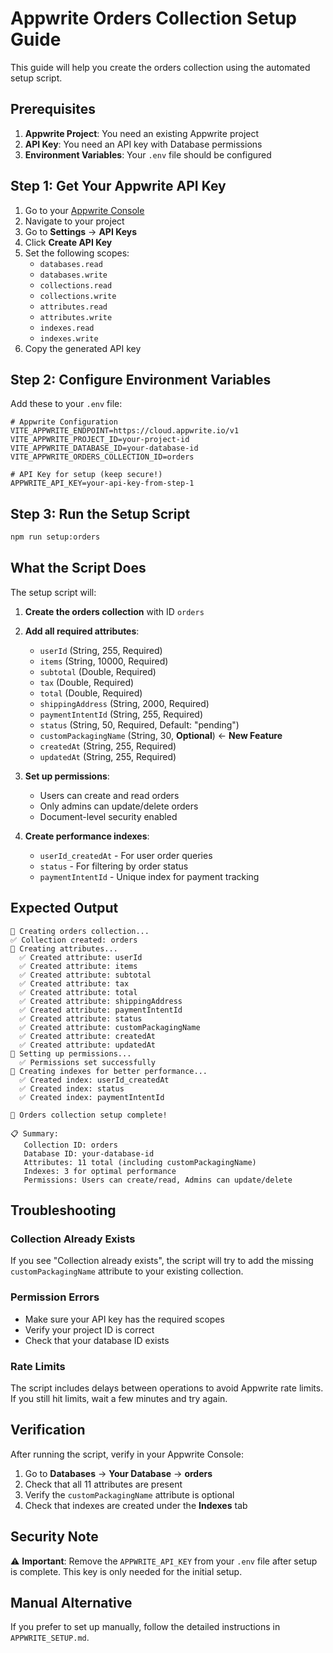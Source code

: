 # Appwrite Orders Collection Setup Guide

This guide will help you create the orders collection using the automated setup script.

## Prerequisites

1. **Appwrite Project**: You need an existing Appwrite project
2. **API Key**: You need an API key with Database permissions
3. **Environment Variables**: Your `.env` file should be configured

## Step 1: Get Your Appwrite API Key

1. Go to your [Appwrite Console](https://cloud.appwrite.io)
2. Navigate to your project
3. Go to **Settings** → **API Keys**
4. Click **Create API Key**
5. Set the following scopes:
   - `databases.read`
   - `databases.write`
   - `collections.read`
   - `collections.write`
   - `attributes.read`
   - `attributes.write`
   - `indexes.read`
   - `indexes.write`
6. Copy the generated API key

## Step 2: Configure Environment Variables

Add these to your `.env` file:

```env
# Appwrite Configuration
VITE_APPWRITE_ENDPOINT=https://cloud.appwrite.io/v1
VITE_APPWRITE_PROJECT_ID=your-project-id
VITE_APPWRITE_DATABASE_ID=your-database-id
VITE_APPWRITE_ORDERS_COLLECTION_ID=orders

# API Key for setup (keep secure!)
APPWRITE_API_KEY=your-api-key-from-step-1
```

## Step 3: Run the Setup Script

```bash
npm run setup:orders
```

## What the Script Does

The setup script will:

1. **Create the orders collection** with ID `orders`
2. **Add all required attributes**:
   - `userId` (String, 255, Required)
   - `items` (String, 10000, Required) 
   - `subtotal` (Double, Required)
   - `tax` (Double, Required)
   - `total` (Double, Required)
   - `shippingAddress` (String, 2000, Required)
   - `paymentIntentId` (String, 255, Required)
   - `status` (String, 50, Required, Default: "pending")
   - `customPackagingName` (String, 30, **Optional**) ← **New Feature**
   - `createdAt` (String, 255, Required)
   - `updatedAt` (String, 255, Required)

3. **Set up permissions**:
   - Users can create and read orders
   - Only admins can update/delete orders
   - Document-level security enabled

4. **Create performance indexes**:
   - `userId_createdAt` - For user order queries
   - `status` - For filtering by order status
   - `paymentIntentId` - Unique index for payment tracking

## Expected Output

```
🚀 Creating orders collection...
✅ Collection created: orders
📝 Creating attributes...
  ✅ Created attribute: userId
  ✅ Created attribute: items
  ✅ Created attribute: subtotal
  ✅ Created attribute: tax
  ✅ Created attribute: total
  ✅ Created attribute: shippingAddress
  ✅ Created attribute: paymentIntentId
  ✅ Created attribute: status
  ✅ Created attribute: customPackagingName
  ✅ Created attribute: createdAt
  ✅ Created attribute: updatedAt
🔐 Setting up permissions...
  ✅ Permissions set successfully
🎯 Creating indexes for better performance...
  ✅ Created index: userId_createdAt
  ✅ Created index: status
  ✅ Created index: paymentIntentId

🎉 Orders collection setup complete!

📋 Summary:
   Collection ID: orders
   Database ID: your-database-id
   Attributes: 11 total (including customPackagingName)
   Indexes: 3 for optimal performance
   Permissions: Users can create/read, Admins can update/delete
```

## Troubleshooting

### Collection Already Exists
If you see "Collection already exists", the script will try to add the missing `customPackagingName` attribute to your existing collection.

### Permission Errors
- Make sure your API key has the required scopes
- Verify your project ID is correct
- Check that your database ID exists

### Rate Limits
The script includes delays between operations to avoid Appwrite rate limits. If you still hit limits, wait a few minutes and try again.

## Verification

After running the script, verify in your Appwrite Console:

1. Go to **Databases** → **Your Database** → **orders**
2. Check that all 11 attributes are present
3. Verify the `customPackagingName` attribute is optional
4. Check that indexes are created under the **Indexes** tab

## Security Note

⚠️ **Important**: Remove the `APPWRITE_API_KEY` from your `.env` file after setup is complete. This key is only needed for the initial setup.

## Manual Alternative

If you prefer to set up manually, follow the detailed instructions in `APPWRITE_SETUP.md`.
